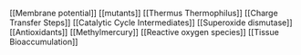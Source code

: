 [[Membrane potential]]
[[mutants]]
[[Thermus Thermophilus]]
[[Charge Transfer Steps]]
[[Catalytic Cycle Intermediates]]
[[Superoxide dismutase]]
[[Antioxidants]]
[[Methylmercury]]
[[Reactive oxygen species]]
[[Tissue Bioaccumulation]]
